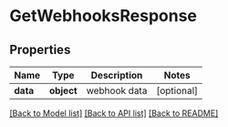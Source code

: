# GetWebhooksResponse

## Properties
Name | Type | Description | Notes
------------ | ------------- | ------------- | -------------
**data** | **object** | webhook data | [optional] 

[[Back to Model list]](../README.md#documentation-for-models) [[Back to API list]](../README.md#documentation-for-api-endpoints) [[Back to README]](../README.md)

